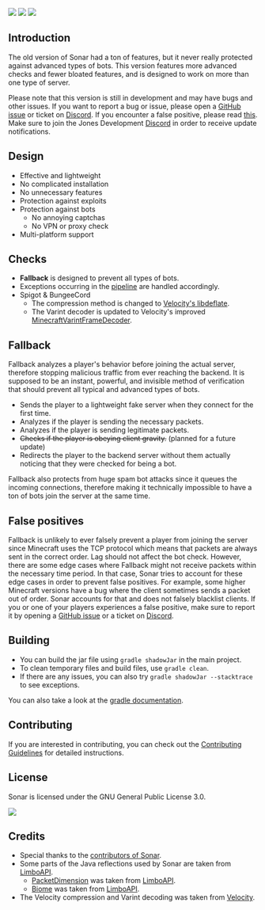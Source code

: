 ![](https://img.shields.io/github/v/release/jonesdevelopment/sonar-antibot) ![](https://img.shields.io/github/issues/jonesdevelopment/sonar-antibot) ![](https://img.shields.io/github/downloads/jonesdevelopment/sonar-antibot/total)

## Introduction

The old version of Sonar had a ton of features, but it never really protected against advanced types of bots.
This version features more advanced checks and fewer bloated features, and is designed to work on more than one type of
server.

Please note that this version is still in development and may have bugs and other issues.
If you want to report a bug or issue, please open
a [GitHub issue](https://github.com/jonesdevelopment/sonar-antibot/issues) or ticket
on [Discord](https://jonesdev.xyz/discord/).
If you encounter a false positive, please
read [this](https://github.com/jonesdevelopment/sonar-antibot/tree/main#false-positives).
Make sure to join the Jones Development [Discord](https://jonesdev.xyz/discord/) in order to receive update
notifications.

## Design

* Effective and lightweight
* No complicated installation
* No unnecessary features
* Protection against exploits
* Protection against bots
  * No annoying captchas
  * No VPN or proxy check
* Multi-platform support

## Checks

- **Fallback** is designed to prevent all types of bots.
- Exceptions occurring in the [pipeline](https://netty.io/4.1/api/io/netty/channel/ChannelPipeline.html) are handled
  accordingly.
- Spigot & BungeeCord
  - The compression method is changed
    to [Velocity's libdeflate](https://github.com/PaperMC/Velocity/tree/dev/3.0.0/native).
  - The Varint decoder is updated to Velocity's
    improved [MinecraftVarintFrameDecoder](https://github.com/PaperMC/Velocity/blob/dev/3.0.0/proxy/src/main/java/com/velocitypowered/proxy/protocol/netty/MinecraftVarintFrameDecoder.java).

## Fallback

Fallback analyzes a player's behavior before joining the actual server, therefore stopping malicious traffic from ever
reaching the backend.
It is supposed to be an instant, powerful, and invisible method of verification that should prevent all typical and
advanced types of bots.

* Sends the player to a lightweight fake server when they connect for the first time.
* Analyzes if the player is sending the necessary packets.
* Analyzes if the player is sending legitimate packets.
* ~~Checks if the player is obeying client gravity.~~ (planned for a future update)
* Redirects the player to the backend server without them actually noticing that they were checked for being a bot.

Fallback also protects from huge spam bot attacks since it queues the incoming connections, therefore making it
technically impossible to have a ton of bots join the server at the same time.

## False positives

Fallback is unlikely to ever falsely prevent a player from joining the server since Minecraft uses the TCP protocol
which means that packets are always sent in the correct order. Lag should not affect the bot check.
However, there are some edge cases where Fallback might not receive packets within the necessary time period. In that
case, Sonar tries to account for these edge cases in order to prevent false positives. For example, some higher
Minecraft versions have a bug where the client sometimes sends a packet out of order. Sonar accounts for that and does
not falsely blacklist clients.
If you or one of your players experiences a false positive, make sure to report it by opening
a [GitHub issue](https://github.com/jonesdevelopment/sonar-antibot/issues) or a ticket
on [Discord](https://jonesdev.xyz/discord/).

## Building

- You can build the jar file using `gradle shadowJar` in the main project.
- To clean temporary files and build files, use `gradle clean`.
- If there are any issues, you can also try `gradle shadowJar --stacktrace` to see exceptions.

You can also take a look at the [gradle documentation](https://docs.gradle.org/current/userguide/userguide.html).

## Contributing

If you are interested in contributing, you can check out
the [Contributing Guidelines](https://github.com/jonesdevelopment/sonar-antibot/blob/main/CONTRIBUTING.md) for detailed
instructions.

## License

Sonar is licensed under the GNU General Public License 3.0.

[![](https://img.shields.io/badge/License-GPLv3-blue.svg)](https://www.gnu.org/licenses/gpl-3.0)

## Credits

- Special thanks to the [contributors of Sonar](https://github.com/jonesdevelopment/sonar-antibot/graphs/contributors).
- Some parts of the Java reflections used by Sonar are taken from [LimboAPI](https://github.com/Elytrium/LimboAPI).
  - [PacketDimension](https://github.com/jonesdevelopment/sonar-antibot/blob/main/common/src/main/java/jones/sonar/common/fallback/dimension/PacketDimension.java)
    was taken
    from [LimboAPI](https://github.com/Elytrium/LimboAPI/blob/master/api/src/main/java/net/elytrium/limboapi/api/chunk/Dimension.java).
  - [Biome](https://github.com/jonesdevelopment/sonar-antibot/blob/main/velocity/src/main/java/jones/sonar/velocity/fallback/dimension/Biome.java)
    was taken
    from [LimboAPI](https://github.com/Elytrium/LimboAPI/blob/master/plugin/src/main/java/net/elytrium/limboapi/material/Biome.java).
- The Velocity compression and Varint decoding was taken from [Velocity](https://github.com/PaperMC/Velocity).

